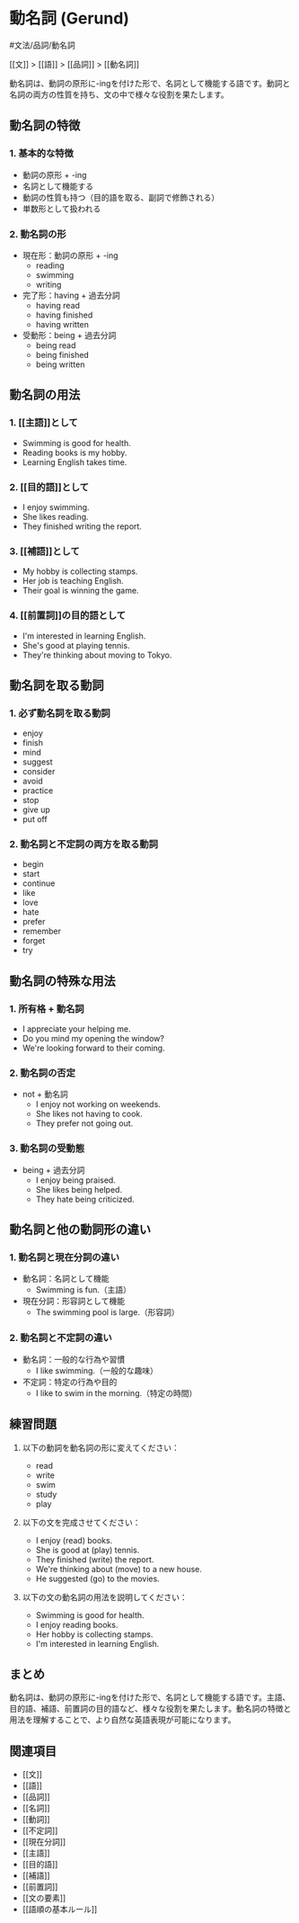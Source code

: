# 動名詞 (Gerund)

#文法/品詞/動名詞

[[文]] > [[語]] > [[品詞]] > [[動名詞]]

動名詞は、動詞の原形に-ingを付けた形で、名詞として機能する語です。動詞と名詞の両方の性質を持ち、文の中で様々な役割を果たします。

## 動名詞の特徴

### 1. 基本的な特徴
- 動詞の原形 + -ing
- 名詞として機能する
- 動詞の性質も持つ（目的語を取る、副詞で修飾される）
- 単数形として扱われる

### 2. 動名詞の形
- 現在形：動詞の原形 + -ing
  - reading
  - swimming
  - writing
- 完了形：having + 過去分詞
  - having read
  - having finished
  - having written
- 受動形：being + 過去分詞
  - being read
  - being finished
  - being written

## 動名詞の用法

### 1. [[主語]]として
- Swimming is good for health.
- Reading books is my hobby.
- Learning English takes time.

### 2. [[目的語]]として
- I enjoy swimming.
- She likes reading.
- They finished writing the report.

### 3. [[補語]]として
- My hobby is collecting stamps.
- Her job is teaching English.
- Their goal is winning the game.

### 4. [[前置詞]]の目的語として
- I'm interested in learning English.
- She's good at playing tennis.
- They're thinking about moving to Tokyo.

## 動名詞を取る動詞

### 1. 必ず動名詞を取る動詞
- enjoy
- finish
- mind
- suggest
- consider
- avoid
- practice
- stop
- give up
- put off

### 2. 動名詞と不定詞の両方を取る動詞
- begin
- start
- continue
- like
- love
- hate
- prefer
- remember
- forget
- try

## 動名詞の特殊な用法

### 1. 所有格 + 動名詞
- I appreciate your helping me.
- Do you mind my opening the window?
- We're looking forward to their coming.

### 2. 動名詞の否定
- not + 動名詞
  - I enjoy not working on weekends.
  - She likes not having to cook.
  - They prefer not going out.

### 3. 動名詞の受動態
- being + 過去分詞
  - I enjoy being praised.
  - She likes being helped.
  - They hate being criticized.

## 動名詞と他の動詞形の違い

### 1. 動名詞と現在分詞の違い
- 動名詞：名詞として機能
  - Swimming is fun.（主語）
- 現在分詞：形容詞として機能
  - The swimming pool is large.（形容詞）

### 2. 動名詞と不定詞の違い
- 動名詞：一般的な行為や習慣
  - I like swimming.（一般的な趣味）
- 不定詞：特定の行為や目的
  - I like to swim in the morning.（特定の時間）

## 練習問題
1. 以下の動詞を動名詞の形に変えてください：
   - read
   - write
   - swim
   - study
   - play

2. 以下の文を完成させてください：
   - I enjoy (read) books.
   - She is good at (play) tennis.
   - They finished (write) the report.
   - We're thinking about (move) to a new house.
   - He suggested (go) to the movies.

3. 以下の文の動名詞の用法を説明してください：
   - Swimming is good for health.
   - I enjoy reading books.
   - Her hobby is collecting stamps.
   - I'm interested in learning English.

## まとめ
動名詞は、動詞の原形に-ingを付けた形で、名詞として機能する語です。主語、目的語、補語、前置詞の目的語など、様々な役割を果たします。動名詞の特徴と用法を理解することで、より自然な英語表現が可能になります。

## 関連項目
- [[文]]
- [[語]]
- [[品詞]]
- [[名詞]]
- [[動詞]]
- [[不定詞]]
- [[現在分詞]]
- [[主語]]
- [[目的語]]
- [[補語]]
- [[前置詞]]
- [[文の要素]]
- [[語順の基本ルール]] 